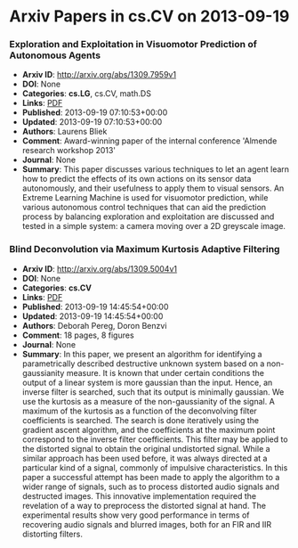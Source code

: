 # Arxiv Papers in cs.CV on 2013-09-19
### Exploration and Exploitation in Visuomotor Prediction of Autonomous Agents
- **Arxiv ID**: http://arxiv.org/abs/1309.7959v1
- **DOI**: None
- **Categories**: **cs.LG**, cs.CV, math.DS
- **Links**: [PDF](http://arxiv.org/pdf/1309.7959v1)
- **Published**: 2013-09-19 07:10:53+00:00
- **Updated**: 2013-09-19 07:10:53+00:00
- **Authors**: Laurens Bliek
- **Comment**: Award-winning paper of the internal conference 'Almende research
  workshop 2013'
- **Journal**: None
- **Summary**: This paper discusses various techniques to let an agent learn how to predict the effects of its own actions on its sensor data autonomously, and their usefulness to apply them to visual sensors. An Extreme Learning Machine is used for visuomotor prediction, while various autonomous control techniques that can aid the prediction process by balancing exploration and exploitation are discussed and tested in a simple system: a camera moving over a 2D greyscale image.



### Blind Deconvolution via Maximum Kurtosis Adaptive Filtering
- **Arxiv ID**: http://arxiv.org/abs/1309.5004v1
- **DOI**: None
- **Categories**: **cs.CV**
- **Links**: [PDF](http://arxiv.org/pdf/1309.5004v1)
- **Published**: 2013-09-19 14:45:54+00:00
- **Updated**: 2013-09-19 14:45:54+00:00
- **Authors**: Deborah Pereg, Doron Benzvi
- **Comment**: 18 pages, 8 figures
- **Journal**: None
- **Summary**: In this paper, we present an algorithm for identifying a parametrically described destructive unknown system based on a non-gaussianity measure. It is known that under certain conditions the output of a linear system is more gaussian than the input. Hence, an inverse filter is searched, such that its output is minimally gaussian. We use the kurtosis as a measure of the non-gaussianity of the signal. A maximum of the kurtosis as a function of the deconvolving filter coefficients is searched. The search is done iteratively using the gradient ascent algorithm, and the coefficients at the maximum point correspond to the inverse filter coefficients. This filter may be applied to the distorted signal to obtain the original undistorted signal. While a similar approach has been used before, it was always directed at a particular kind of a signal, commonly of impulsive characteristics. In this paper a successful attempt has been made to apply the algorithm to a wider range of signals, such as to process distorted audio signals and destructed images. This innovative implementation required the revelation of a way to preprocess the distorted signal at hand. The experimental results show very good performance in terms of recovering audio signals and blurred images, both for an FIR and IIR distorting filters.



